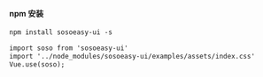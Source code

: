 

#### npm 安装

```html  Python
npm install sosoeasy-ui -s

import soso from 'sosoeasy-ui'
import '../node_modules/sosoeasy-ui/examples/assets/index.css'
Vue.use(soso);
```



